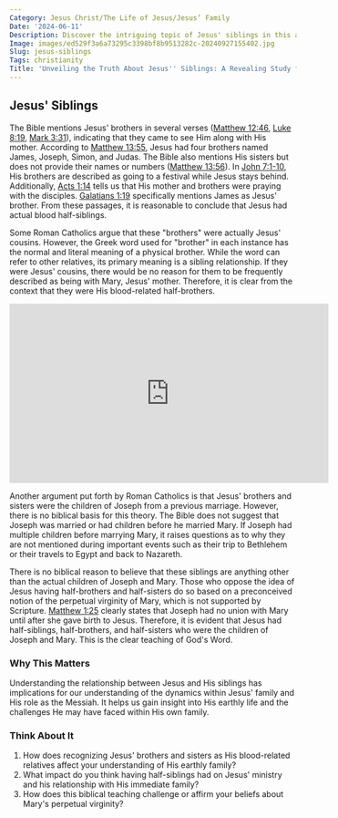 ```yaml
---
Category: Jesus Christ/The Life of Jesus/Jesus’ Family
Date: '2024-06-11'
Description: Discover the intriguing topic of Jesus' siblings in this article, exploring historical and biblical perspectives on his family relationships. Unveil the lesser-known aspects of Jesus' life through the lens of his siblings.
Image: images/ed529f3a6a73295c3398bf8b9513282c-20240927155402.jpg
Slug: jesus-siblings
Tags: christianity
Title: 'Unveiling the Truth About Jesus'' Siblings: A Revealing Study for Christian Believers'
---
```


## Jesus' Siblings

The Bible mentions Jesus' brothers in several verses ([Matthew 12:46](https://www.bibleref.com/Matthew/12/Matthew-12-46.html), [Luke 8:19](https://www.bibleref.com/Luke/8/Luke-8-19.html), [Mark 3:31](https://www.bibleref.com/Mark/3/Mark-3-31.html)), indicating that they came to see Him along with His mother. According to [Matthew 13:55](https://www.bibleref.com/Matthew/13/Matthew-13-55.html), Jesus had four brothers named James, Joseph, Simon, and Judas. The Bible also mentions His sisters but does not provide their names or numbers ([Matthew 13:56](https://www.bibleref.com/Matthew/13/Matthew-13-56.html)). In [John 7:1-10](https://www.bibleref.com/John/7/John-7-1.html), His brothers are described as going to a festival while Jesus stays behind. Additionally, [Acts 1:14](https://www.bibleref.com/Acts/1/Acts-1-14.html) tells us that His mother and brothers were praying with the disciples. [Galatians 1:19](https://www.bibleref.com/Galatians/1/Galatians-1-19.html) specifically mentions James as Jesus' brother. From these passages, it is reasonable to conclude that Jesus had actual blood half-siblings.

Some Roman Catholics argue that these "brothers" were actually Jesus' cousins. However, the Greek word used for "brother" in each instance has the normal and literal meaning of a physical brother. While the word can refer to other relatives, its primary meaning is a sibling relationship. If they were Jesus' cousins, there would be no reason for them to be frequently described as being with Mary, Jesus' mother. Therefore, it is clear from the context that they were His blood-related half-brothers.


<iframe width="560" height="315" src="https://www.youtube.com/embed/bMng55EULjI" frameborder="0" allow="autoplay; encrypted-media" allowfullscreen></iframe>


Another argument put forth by Roman Catholics is that Jesus' brothers and sisters were the children of Joseph from a previous marriage. However, there is no biblical basis for this theory. The Bible does not suggest that Joseph was married or had children before he married Mary. If Joseph had multiple children before marrying Mary, it raises questions as to why they are not mentioned during important events such as their trip to Bethlehem or their travels to Egypt and back to Nazareth.

There is no biblical reason to believe that these siblings are anything other than the actual children of Joseph and Mary. Those who oppose the idea of Jesus having half-brothers and half-sisters do so based on a preconceived notion of the perpetual virginity of Mary, which is not supported by Scripture. [Matthew 1:25](https://www.bibleref.com/Matthew/1/Matthew-1-25.html) clearly states that Joseph had no union with Mary until after she gave birth to Jesus. Therefore, it is evident that Jesus had half-siblings, half-brothers, and half-sisters who were the children of Joseph and Mary. This is the clear teaching of God's Word.

### Why This Matters

Understanding the relationship between Jesus and His siblings has implications for our understanding of the dynamics within Jesus' family and His role as the Messiah. It helps us gain insight into His earthly life and the challenges He may have faced within His own family.

### Think About It

1. How does recognizing Jesus' brothers and sisters as His blood-related relatives affect your understanding of His earthly family?
2. What impact do you think having half-siblings had on Jesus' ministry and his relationship with His immediate family?
3. How does this biblical teaching challenge or affirm your beliefs about Mary's perpetual virginity?